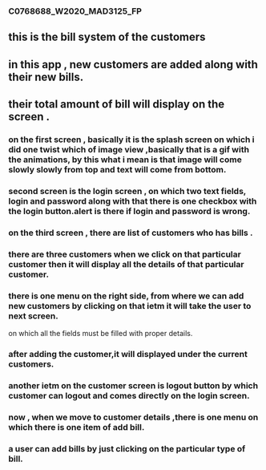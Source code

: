 ### C0768688_W2020_MAD3125_FP

## this is the bill system of the customers

## in this app , new customers are added along with their new bills.

## their total amount of bill will display on the screen .

### on the first screen , basically it is the splash screen on which i did one twist which of image view  ,basically that is a gif with the animations,  by this what i mean is that image will come slowly slowly from top and text will come from bottom.

### second screen is the login screen , on which two  text fields, login and password along with that there is one checkbox with the login button.alert is there if login and password is wrong.

###  on the third screen , there are list of customers who has bills .
### there   are three customers when we click on that particular customer then it will display all the details of that particular customer.
### there is one menu on the right side, from where we can add new customers by clicking on that ietm it will take the user to next screen.
on which all the fields must be filled with proper details.
### after adding the customer,it will displayed under the current customers.
### another ietm on the customer screen is logout button by which customer can logout and comes directly on the login screen.

### now , when we move to customer details ,there is one menu on which there is one item of add bill.
### a user can add bills by just clicking on the particular type of bill.
